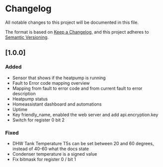 # Changelog

All notable changes to this project will be documented in this file.

The format is based on [Keep a Changelog](https://keepachangelog.com/en/1.0.0/),
and this project adheres to [Semantic Versioning](https://semver.org/spec/v2.0.0.html).

## [1.0.0]

### Added

- Sensor that shows if the heatpump is running
- Fault to Error code mapping overview
- Mapping from fault to error code and from current fault to error description
- Heatpump status
- Homeassistant dashboard and automations
- Uptime
- Key friendly_name, enabled the web server and add api.encryption.key
- Switch for register 0 bit 2

### Fixed

- DHW Tank Temperature T5s can be set between 20 and 60 degrees, instead of 40-60 what the docs state
- Condenser temperature is a signed value
- Fix bitmask for register 0 / bit 1







